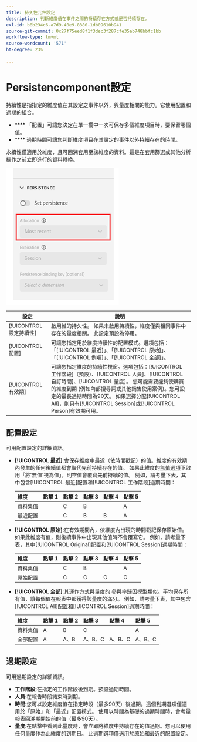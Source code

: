 ```yaml
---
title: 持久性元件設定
description: 判斷維度值在事件之間的持續存在方式或是否持續存在。
exl-id: b8b234c6-a7d9-40e9-8380-1db09610b941
source-git-commit: 0c27f75eed8f1f3dec3f287cfe35ab748bbfc1bb
workflow-type: tm+mt
source-wordcount: '571'
ht-degree: 23%

---
```



#  Persistencomponent設定

 持續性是指指定的維度值在其設定之事件以外，與量度相關的能力。它使用配置和過期的組合。

* **** 「配置」可讓您決定在單一欄中一次可保存多個維度項目時，要保留哪個值。
* **** 過期時間可讓您判斷維度項目在其設定的事件以外持續存在的時間。

 永續性僅適用於維度，且可回溯套用至該維度的資料。這是在套用篩選或其他分析操作之前立即進行的資料轉換。

![持續性](../assets/persistence.png)

| 設定 | 說明 |
| --- | --- |
| [!UICONTROL 設定持續性] | 啟用維的持久性。 如果未啟用持續性，維度僅與相同事件中存在的量度相關。 此設定預設為停用。 |
| [!UICONTROL 配置] | 可讓您指定用於維度持續性的配置模式。選項包括：「[!UICONTROL 最近]」、「[!UICONTROL 原始]」、「[!UICONTROL 例項]」、「[!UICONTROL 全部]」。 |
| [!UICONTROL 有效期] | 可讓您指定維度的持續性視窗。選項包括：[!UICONTROL 工作階段]（預設）、[!UICONTROL 人員]、[!UICONTROL 自訂時間]、[!UICONTROL 量度]。 您可能需要能夠使購買的維度到期 (例如內部搜尋詞或其他銷售使用案例)。您可設定的最長過期時間為90天。 如果選擇分配[!UICONTROL All]，則只有[!UICONTROL Session]或[!UICONTROL Person]有效期可用。 |

##  配置設定

可用配置設定的詳細資訊。

* **[!UICONTROL 最近]**:會保存維度中最近（依時間戳記）的值。維度的有效期內發生的任何後續值都會取代先前持續存在的值。 如果此維度的[無值選項](no-value-options.md)下啟用「將&#39;無值&#39;視為值」，則空值會覆寫先前持續的值。 例如，請考量下表，其中包含[!UICONTROL 最近]配置和[!UICONTROL 工作階段]過期時間：

   | 維度 | 點擊 1 | 點擊 2 | 點擊 3 | 點擊 4 | 點擊 5 |
   | --- | --- | --- | --- | --- | --- |
   | 資料集值 |  | C | B |  | A |
   | 最近配置 |  | C | B | B | A |

* **[!UICONTROL 原始]**:在有效期間內，依維度內出現的時間戳記保存原始值。如果此維度有值，則後續事件中出現其他值時不會覆寫它。 例如，請考量下表，其中[!UICONTROL Original]配置和[!UICONTROL Session]過期時間：

   | 維度 | 點擊 1 | 點擊 2 | 點擊 3 | 點擊 4 | 點擊 5 |
   | --- | --- | --- | --- | --- | --- |
   | 資料集值 |  | C | B |  | A |
   | 原始配置 |  | C | C | C | C |

* **[!UICONTROL 全部]**:其運作方式與量度的  參與率歸因模型類似。平均保存所有值，讓每個值在報表中都獲得該量度的滿分。 例如，請考量下表，其中包含[!UICONTROL All]配置和[!UICONTROL Session]過期時間：

   | 維度 | 點擊 1 | 點擊 2 | 點擊 3 | 點擊 4 | 點擊 5 |
   | --- | --- | --- | --- | --- | --- |
   | 資料集值 | A | B | C |  | A |
   | 全部配置 | A | A、B | A、B、C | A、B、C | A、B、C |

##  過期設定

可用過期設定的詳細資訊。

* **工作階段**:在指定的工作階段後到期。預設過期時間。
* **人員**:在報告時段結束時到期。
* **時間**:您可以設定維度值在指定時段（最多90天）後過期。這個到期選項僅適用於「原始」和「最近」配置模式。 使用以時間為基礎的過期時間時，會考量報表回溯期開始前的值（最多90天）。
* **量度**:在點擊中看到此量度時，會立即將維度中持續存在的值過期。您可以使用任何量度作為此維度的到期日。 此過期選項僅適用於原始和最近的配置設定。
